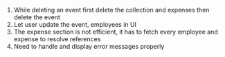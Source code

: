 1. While deleting an event first delete the collection and expenses then delete the event
2. Let user update the event, employees in UI
3. The expense section is not efficient, it has to fetch every employee and expense to resolve references
4. Need to handle and display error messages properly
